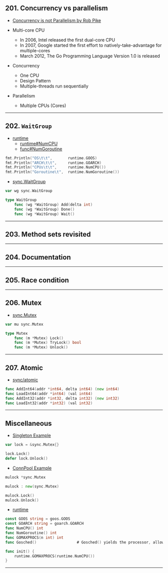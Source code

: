 ## 201. Concurrency vs parallelism

* [Concurrency is not Parallelism by Rob Pike](https://www.youtube.com/watch?v=oV9rvDllKEg)

* Multi-core CPU
    * In 2006, Intel released the first dual-core CPU
    * In 2007, Google started the first effort to natively-take-advantage for multiple-cores
    * March 2012, The Go Programming Language Version 1.0 is released

* Concurrency
    * One CPU
    * Design Pattern
    * Multiple-threads run sequentially
* Parallelism
    * Multiple CPUs (Cores)

***

## 202. `WaitGroup`

* [runtime](https://pkg.go.dev/runtime?utm_source=godoc)
    * [runtime#NumCPU](https://pkg.go.dev/runtime#NumCPU)
    * [func#NumGoroutine](https://pkg.go.dev/runtime#NumGoroutine) 

```go
fmt.Println("OS\t\t",       runtime.GOOS)
fmt.Println("ARCH\t\t",     runtime.GOARCH)
fmt.Println("CPUs\t\t",     runtime.NumCPU())
fmt.Println("Goroutine\t",  runtime.NumGoroutine())
```

* [sync.WaitGroup](https://pkg.go.dev/sync#WaitGroup)

```go
var wg sync.WaitGroup
```

```go
type WaitGroup
    func (wg *WaitGroup) Add(delta int)
    func (wg *WaitGroup) Done()
    func (wg *WaitGroup) Wait()
```

***

## 203. Method sets revisited

***

## 204. Documentation

***

## 205. Race condition

***

## 206. Mutex

* [sync.Mutex](https://pkg.go.dev/sync#Mutex)

```go
var mu sync.Mutex
```

```go
type Mutex
    func (m *Mutex) Lock()
    func (m *Mutex) TryLock() bool
    func (m *Mutex) Unlock()
```

***

## 207. Atomic

* [sync/atomic](https://pkg.go.dev/sync/atomic#pkg-index)

```go
func AddInt64(addr *int64, delta int64) (new int64)
func LoadInt64(addr *int64) (val int64)
func AddInt32(addr *int32, delta int32) (new int32)
func LoadInt32(addr *int32) (val int32)
```
***

## Miscellaneous

* [Singleton Example](https://refactoring.guru/design-patterns/singleton/go/example)
```go
var lock = &sync.Mutex{}

lock.Lock()
defer lock.Unlock()
```

* [ConnPool Example](https://golangbyexample.com/golang-object-pool/)
```go
mulock *sync.Mutex

mulock : new(sync.Mutex)

mulock.Lock()
mulock.Unlock()
```

* [runtime](https://pkg.go.dev/runtime)
```go
const GOOS string = goos.GOOS
const GOARCH string = goarch.GOARCH
func NumCPU() int
func NumGoroutine() int
func GOMAXPROCS(n int) int
func Gosched()		            # Gosched() yields the processor, allowing other goroutines to run.
```

```go
func init() {
	runtime.GOMAXPROCS(runtime.NumCPU())
}
```

***

